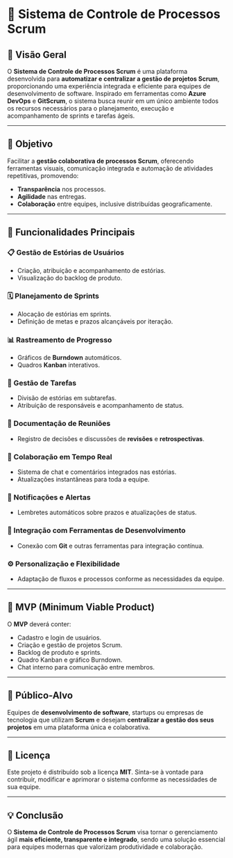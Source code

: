 # 🧭 Sistema de Controle de Processos Scrum

## 📘 Visão Geral

O **Sistema de Controle de Processos Scrum** é uma plataforma desenvolvida para **automatizar e centralizar a gestão de projetos Scrum**, proporcionando uma experiência integrada e eficiente para equipes de desenvolvimento de software.
Inspirado em ferramentas como **Azure DevOps** e **GitScrum**, o sistema busca reunir em um único ambiente todos os recursos necessários para o planejamento, execução e acompanhamento de sprints e tarefas ágeis.

---

## 🎯 Objetivo

Facilitar a **gestão colaborativa de processos Scrum**, oferecendo ferramentas visuais, comunicação integrada e automação de atividades repetitivas, promovendo:

* **Transparência** nos processos.
* **Agilidade** nas entregas.
* **Colaboração** entre equipes, inclusive distribuídas geograficamente.

---

## 🧩 Funcionalidades Principais

### 📋 Gestão de Estórias de Usuários

* Criação, atribuição e acompanhamento de estórias.
* Visualização do backlog de produto.

### 🗓️ Planejamento de Sprints

* Alocação de estórias em sprints.
* Definição de metas e prazos alcançáveis por iteração.

### 📊 Rastreamento de Progresso

* Gráficos de **Burndown** automáticos.
* Quadros **Kanban** interativos.

### 🧠 Gestão de Tarefas

* Divisão de estórias em subtarefas.
* Atribuição de responsáveis e acompanhamento de status.

### 📝 Documentação de Reuniões

* Registro de decisões e discussões de **revisões** e **retrospectivas**.

### 💬 Colaboração em Tempo Real

* Sistema de chat e comentários integrados nas estórias.
* Atualizações instantâneas para toda a equipe.

### 🔔 Notificações e Alertas

* Lembretes automáticos sobre prazos e atualizações de status.

### 🔗 Integração com Ferramentas de Desenvolvimento

* Conexão com **Git** e outras ferramentas para integração contínua.

### ⚙️ Personalização e Flexibilidade

* Adaptação de fluxos e processos conforme as necessidades da equipe.

---




## 🚀 MVP (Minimum Viable Product)

O **MVP** deverá conter:

* Cadastro e login de usuários.
* Criação e gestão de projetos Scrum.
* Backlog de produto e sprints.
* Quadro Kanban e gráfico Burndown.
* Chat interno para comunicação entre membros.

---

## 👥 Público-Alvo

Equipes de **desenvolvimento de software**, startups ou empresas de tecnologia que utilizam **Scrum** e desejam **centralizar a gestão dos seus projetos** em uma plataforma única e colaborativa.

---

## 📄 Licença

Este projeto é distribuído sob a licença **MIT**.
Sinta-se à vontade para contribuir, modificar e aprimorar o sistema conforme as necessidades de sua equipe.

---

## 💡 Conclusão

O **Sistema de Controle de Processos Scrum** visa tornar o gerenciamento ágil **mais eficiente, transparente e integrado**, sendo uma solução essencial para equipes modernas que valorizam produtividade e colaboração.
